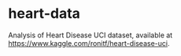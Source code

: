 # heart-data
Analysis of Heart Disease UCI dataset, available at https://www.kaggle.com/ronitf/heart-disease-uci.
